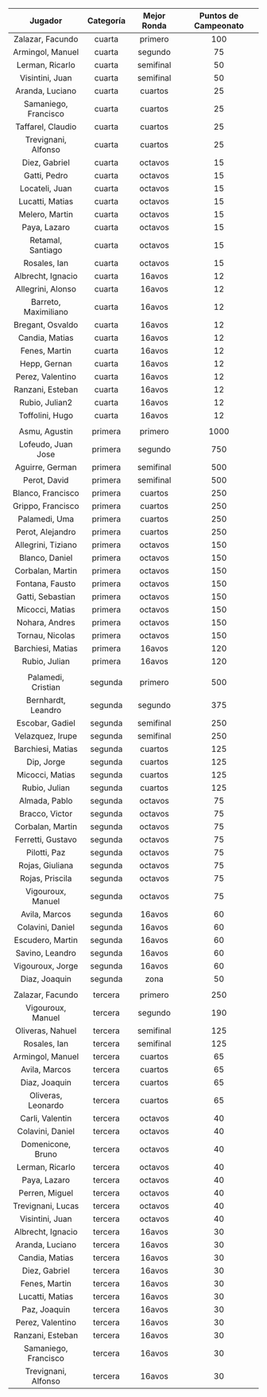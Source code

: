 |       Jugador        |  Categoría  |  Mejor Ronda  |  Puntos de Campeonato  |
|:--------------------:|:-----------:|:-------------:|:----------------------:|
|   Zalazar, Facundo   |   cuarta    |    primero    |          100           |
|   Armingol, Manuel   |   cuarta    |    segundo    |           75           |
|   Lerman, Ricarlo    |   cuarta    |   semifinal   |           50           |
|   Visintini, Juan    |   cuarta    |   semifinal   |           50           |
|   Aranda, Luciano    |   cuarta    |    cuartos    |           25           |
| Samaniego, Francisco |   cuarta    |    cuartos    |           25           |
|  Taffarel, Claudio   |   cuarta    |    cuartos    |           25           |
| Trevignani, Alfonso  |   cuarta    |    cuartos    |           25           |
|    Diez, Gabriel     |   cuarta    |    octavos    |           15           |
|     Gatti, Pedro     |   cuarta    |    octavos    |           15           |
|    Locateli, Juan    |   cuarta    |    octavos    |           15           |
|   Lucatti, Matias    |   cuarta    |    octavos    |           15           |
|    Melero, Martin    |   cuarta    |    octavos    |           15           |
|     Paya, Lazaro     |   cuarta    |    octavos    |           15           |
|  Retamal, Santiago   |   cuarta    |    octavos    |           15           |
|     Rosales, Ian     |   cuarta    |    octavos    |           15           |
|  Albrecht, Ignacio   |   cuarta    |    16avos     |           12           |
|  Allegrini, Alonso   |   cuarta    |    16avos     |           12           |
| Barreto, Maximiliano |   cuarta    |    16avos     |           12           |
|   Bregant, Osvaldo   |   cuarta    |    16avos     |           12           |
|    Candia, Matias    |   cuarta    |    16avos     |           12           |
|    Fenes, Martin     |   cuarta    |    16avos     |           12           |
|     Hepp, Gernan     |   cuarta    |    16avos     |           12           |
|   Perez, Valentino   |   cuarta    |    16avos     |           12           |
|   Ranzani, Esteban   |   cuarta    |    16avos     |           12           |
|    Rubio, Julian2    |   cuarta    |    16avos     |           12           |
|   Toffolini, Hugo    |   cuarta    |    16avos     |           12           |
|                      |             |               |                        |
|    Asmu, Agustin     |   primera   |    primero    |          1000          |
|  Lofeudo, Juan Jose  |   primera   |    segundo    |          750           |
|   Aguirre, German    |   primera   |   semifinal   |          500           |
|     Perot, David     |   primera   |   semifinal   |          500           |
|  Blanco, Francisco   |   primera   |    cuartos    |          250           |
|  Grippo, Francisco   |   primera   |    cuartos    |          250           |
|    Palamedi, Uma     |   primera   |    cuartos    |          250           |
|   Perot, Alejandro   |   primera   |    cuartos    |          250           |
|  Allegrini, Tiziano  |   primera   |    octavos    |          150           |
|    Blanco, Daniel    |   primera   |    octavos    |          150           |
|   Corbalan, Martin   |   primera   |    octavos    |          150           |
|   Fontana, Fausto    |   primera   |    octavos    |          150           |
|   Gatti, Sebastian   |   primera   |    octavos    |          150           |
|   Micocci, Matias    |   primera   |    octavos    |          150           |
|    Nohara, Andres    |   primera   |    octavos    |          150           |
|   Tornau, Nicolas    |   primera   |    octavos    |          150           |
|  Barchiesi, Matias   |   primera   |    16avos     |          120           |
|    Rubio, Julian     |   primera   |    16avos     |          120           |
|                      |             |               |                        |
|  Palamedi, Cristian  |   segunda   |    primero    |          500           |
|  Bernhardt, Leandro  |   segunda   |    segundo    |          375           |
|   Escobar, Gadiel    |   segunda   |   semifinal   |          250           |
|   Velazquez, Irupe   |   segunda   |   semifinal   |          250           |
|  Barchiesi, Matias   |   segunda   |    cuartos    |          125           |
|      Dip, Jorge      |   segunda   |    cuartos    |          125           |
|   Micocci, Matias    |   segunda   |    cuartos    |          125           |
|    Rubio, Julian     |   segunda   |    cuartos    |          125           |
|    Almada, Pablo     |   segunda   |    octavos    |           75           |
|    Bracco, Victor    |   segunda   |    octavos    |           75           |
|   Corbalan, Martin   |   segunda   |    octavos    |           75           |
|  Ferretti, Gustavo   |   segunda   |    octavos    |           75           |
|     Pilotti, Paz     |   segunda   |    octavos    |           75           |
|   Rojas, Giuliana    |   segunda   |    octavos    |           75           |
|   Rojas, Priscila    |   segunda   |    octavos    |           75           |
|  Vigouroux, Manuel   |   segunda   |    octavos    |           75           |
|    Avila, Marcos     |   segunda   |    16avos     |           60           |
|   Colavini, Daniel   |   segunda   |    16avos     |           60           |
|   Escudero, Martin   |   segunda   |    16avos     |           60           |
|   Savino, Leandro    |   segunda   |    16avos     |           60           |
|   Vigouroux, Jorge   |   segunda   |    16avos     |           60           |
|    Diaz, Joaquin     |   segunda   |     zona      |           50           |
|                      |             |               |                        |
|   Zalazar, Facundo   |   tercera   |    primero    |          250           |
|  Vigouroux, Manuel   |   tercera   |    segundo    |          190           |
|   Oliveras, Nahuel   |   tercera   |   semifinal   |          125           |
|     Rosales, Ian     |   tercera   |   semifinal   |          125           |
|   Armingol, Manuel   |   tercera   |    cuartos    |           65           |
|    Avila, Marcos     |   tercera   |    cuartos    |           65           |
|    Diaz, Joaquin     |   tercera   |    cuartos    |           65           |
|  Oliveras, Leonardo  |   tercera   |    cuartos    |           65           |
|   Carli, Valentin    |   tercera   |    octavos    |           40           |
|   Colavini, Daniel   |   tercera   |    octavos    |           40           |
|  Domenicone, Bruno   |   tercera   |    octavos    |           40           |
|   Lerman, Ricarlo    |   tercera   |    octavos    |           40           |
|     Paya, Lazaro     |   tercera   |    octavos    |           40           |
|    Perren, Miguel    |   tercera   |    octavos    |           40           |
|  Trevignani, Lucas   |   tercera   |    octavos    |           40           |
|   Visintini, Juan    |   tercera   |    octavos    |           40           |
|  Albrecht, Ignacio   |   tercera   |    16avos     |           30           |
|   Aranda, Luciano    |   tercera   |    16avos     |           30           |
|    Candia, Matias    |   tercera   |    16avos     |           30           |
|    Diez, Gabriel     |   tercera   |    16avos     |           30           |
|    Fenes, Martin     |   tercera   |    16avos     |           30           |
|   Lucatti, Matias    |   tercera   |    16avos     |           30           |
|     Paz, Joaquin     |   tercera   |    16avos     |           30           |
|   Perez, Valentino   |   tercera   |    16avos     |           30           |
|   Ranzani, Esteban   |   tercera   |    16avos     |           30           |
| Samaniego, Francisco |   tercera   |    16avos     |           30           |
| Trevignani, Alfonso  |   tercera   |    16avos     |           30           |